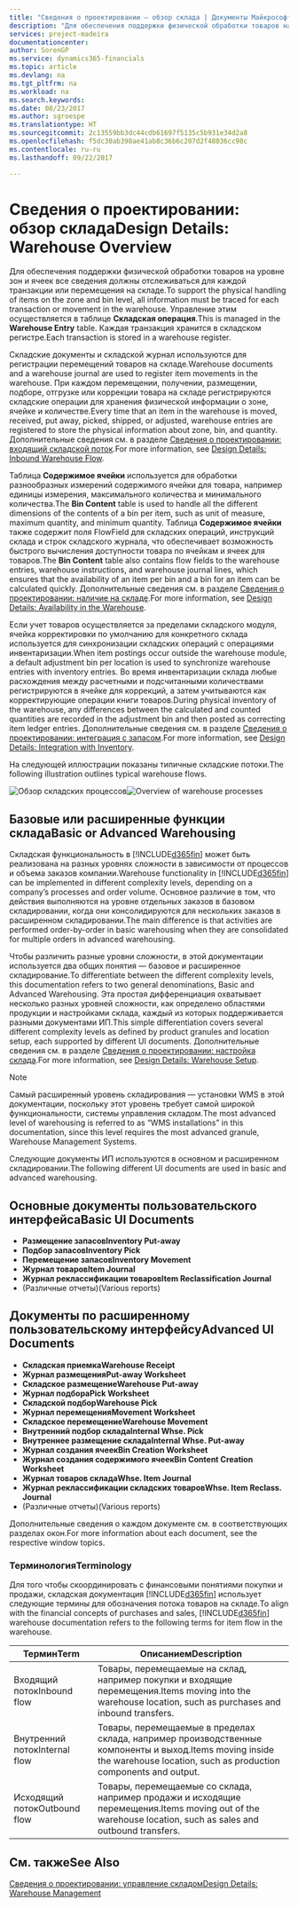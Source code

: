 ```yaml
---
title: "Сведения о проектировании — обзор склада | Документы Майкрософт"
description: "Для обеспечения поддержки физической обработки товаров на уровне зон и ячеек все сведения должны отслеживаться для каждой транзакции или перемещения на складе. Управление этим осуществляется в таблице **Складская операция**. Каждая транзакция хранится в складском регистре."
services: project-madeira
documentationcenter: 
author: SorenGP
ms.service: dynamics365-financials
ms.topic: article
ms.devlang: na
ms.tgt_pltfrm: na
ms.workload: na
ms.search.keywords: 
ms.date: 08/23/2017
ms.author: sgroespe
ms.translationtype: HT
ms.sourcegitcommit: 2c13559bb3dc44cdb61697f5135c5b931e34d2a8
ms.openlocfilehash: f5dc30ab398ae41ab8c36b6c207d2f48036cc98c
ms.contentlocale: ru-ru
ms.lasthandoff: 09/22/2017

---
```

# <a name="design-details-warehouse-overview"></a><span data-ttu-id="bbf7f-105">Сведения о проектировании: обзор склада</span><span class="sxs-lookup"><span data-stu-id="bbf7f-105">Design Details: Warehouse Overview</span></span>
<span data-ttu-id="bbf7f-106">Для обеспечения поддержки физической обработки товаров на уровне зон и ячеек все сведения должны отслеживаться для каждой транзакции или перемещения на складе.</span><span class="sxs-lookup"><span data-stu-id="bbf7f-106">To support the physical handling of items on the zone and bin level, all information must be traced for each transaction or movement in the warehouse.</span></span> <span data-ttu-id="bbf7f-107">Управление этим осуществляется в таблице **Складская операция**.</span><span class="sxs-lookup"><span data-stu-id="bbf7f-107">This is managed in the **Warehouse Entry** table.</span></span> <span data-ttu-id="bbf7f-108">Каждая транзакция хранится в складском регистре.</span><span class="sxs-lookup"><span data-stu-id="bbf7f-108">Each transaction is stored in a warehouse register.</span></span>  

<span data-ttu-id="bbf7f-109">Складские документы и складской журнал используются для регистрации перемещений товаров на складе.</span><span class="sxs-lookup"><span data-stu-id="bbf7f-109">Warehouse documents and a warehouse journal are used to register item movements in the warehouse.</span></span> <span data-ttu-id="bbf7f-110">При каждом перемещении, получении, размещении, подборе, отгрузке или коррекции товара на складе регистрируются складские операции для хранения физической информации о зоне, ячейке и количестве.</span><span class="sxs-lookup"><span data-stu-id="bbf7f-110">Every time that an item in the warehouse is moved, received, put away, picked, shipped, or adjusted, warehouse entries are registered to store the physical information about zone, bin, and quantity.</span></span> <span data-ttu-id="bbf7f-111">Дополнительные сведения см. в разделе [Сведения о проектировании: входящий складской поток](design-details-outbound-warehouse-flow.md).</span><span class="sxs-lookup"><span data-stu-id="bbf7f-111">For more information, see [Design Details: Inbound Warehouse Flow](design-details-outbound-warehouse-flow.md).</span></span>  

<span data-ttu-id="bbf7f-112">Таблица **Содержимое ячейки** используется для обработки разнообразных измерений содержимого ячейки для товара, например единицы измерения, максимального количества и минимального количества.</span><span class="sxs-lookup"><span data-stu-id="bbf7f-112">The **Bin Content** table is used to handle all the different dimensions of the contents of a bin per item, such as unit of measure, maximum quantity, and minimum quantity.</span></span> <span data-ttu-id="bbf7f-113">Таблица **Содержимое ячейки** также содержит поля FlowField для складских операций, инструкций склада и строк складского журнала, что обеспечивает возможность быстрого вычисления доступности товара по ячейкам и ячеек для товаров.</span><span class="sxs-lookup"><span data-stu-id="bbf7f-113">The **Bin Content** table also contains flow fields to the warehouse entries, warehouse instructions, and warehouse journal lines, which ensures that the availability of an item per bin and a bin for an item can be calculated quickly.</span></span> <span data-ttu-id="bbf7f-114">Дополнительные сведения см. в разделе [Сведения о проектировании: наличие на складе](design-details-availability-in-the-warehouse.md).</span><span class="sxs-lookup"><span data-stu-id="bbf7f-114">For more information, see [Design Details: Availability in the Warehouse](design-details-availability-in-the-warehouse.md).</span></span>  

<span data-ttu-id="bbf7f-115">Если учет товаров осуществляется за пределами складского модуля, ячейка корректировки по умолчанию для конкретного склада используется для синхронизации складских операций с операциями инвентаризации.</span><span class="sxs-lookup"><span data-stu-id="bbf7f-115">When item postings occur outside the warehouse module, a default adjustment bin per location is used to synchronize warehouse entries with inventory entries.</span></span> <span data-ttu-id="bbf7f-116">Во время инвентаризации склада любые расхождения между расчетными и подсчитанными количествами регистрируются в ячейке для коррекций, а затем учитываются как корректирующие операции книги товаров.</span><span class="sxs-lookup"><span data-stu-id="bbf7f-116">During physical inventory of the warehouse, any differences between the calculated and counted quantities are recorded in the adjustment bin and then posted as correcting item ledger entries.</span></span> <span data-ttu-id="bbf7f-117">Дополнительные сведения см. в разделе [Сведения о проектировании: интеграция с запасом](design-details-integration-with-inventory.md).</span><span class="sxs-lookup"><span data-stu-id="bbf7f-117">For more information, see [Design Details: Integration with Inventory](design-details-integration-with-inventory.md).</span></span>  

<span data-ttu-id="bbf7f-118">На следующей иллюстрации показаны типичные складские потоки.</span><span class="sxs-lookup"><span data-stu-id="bbf7f-118">The following illustration outlines typical warehouse flows.</span></span>  

<span data-ttu-id="bbf7f-119">![Обзор складских процессов](media/design_details_warehouse_management_overview.png "design_details_warehouse_management_overview")</span><span class="sxs-lookup"><span data-stu-id="bbf7f-119">![Overview of warehouse processes](media/design_details_warehouse_management_overview.png "design_details_warehouse_management_overview")</span></span>  

## <a name="basic-or-advanced-warehousing"></a><span data-ttu-id="bbf7f-120">Базовые или расширенные функции склада</span><span class="sxs-lookup"><span data-stu-id="bbf7f-120">Basic or Advanced Warehousing</span></span>  
<span data-ttu-id="bbf7f-121">Складская функциональность в [!INCLUDE[d365fin](includes/d365fin_md.md)] может быть реализована на разных уровнях сложности в зависимости от процессов и объема заказов компании.</span><span class="sxs-lookup"><span data-stu-id="bbf7f-121">Warehouse functionality in [!INCLUDE[d365fin](includes/d365fin_md.md)] can be implemented in different complexity levels, depending on a company’s processes and order volume.</span></span> <span data-ttu-id="bbf7f-122">Основное различие в том, что действия выполняются на уровне отдельных заказов в базовом складировании, когда они консолидируются для нескольких заказов в расширенном складировании.</span><span class="sxs-lookup"><span data-stu-id="bbf7f-122">The main difference is that activities are performed order-by-order in basic warehousing when they are consolidated for multiple orders in advanced warehousing.</span></span>  

 <span data-ttu-id="bbf7f-123">Чтобы различить разные уровни сложности, в этой документации используется два общих понятия — базовое и расширенное складирование.</span><span class="sxs-lookup"><span data-stu-id="bbf7f-123">To differentiate between the different complexity levels, this documentation refers to two general denominations, Basic and Advanced Warehousing.</span></span> <span data-ttu-id="bbf7f-124">Эта простая дифференциация охватывает несколько разных уровней сложности, как определено областями продукции и настройками склада, каждый из которых поддерживается разными документами ИП.</span><span class="sxs-lookup"><span data-stu-id="bbf7f-124">This simple differentiation covers several different complexity levels as defined by product granules and location setup, each supported by different UI documents.</span></span> <span data-ttu-id="bbf7f-125">Дополнительные сведения см. в разделе [Сведения о проектировании: настройка склада](design-details-warehouse-setup.md).</span><span class="sxs-lookup"><span data-stu-id="bbf7f-125">For more information, see [Design Details: Warehouse Setup](design-details-warehouse-setup.md).</span></span>  

> [!NOTE]  
>  <span data-ttu-id="bbf7f-126">Самый расширенный уровень складирования — установки WMS в этой документации, поскольку этот уровень требует самой широкой функциональности, системы управления складом.</span><span class="sxs-lookup"><span data-stu-id="bbf7f-126">The most advanced level of warehousing is referred to as “WMS installations” in this documentation, since this level requires the most advanced granule, Warehouse Management Systems.</span></span>  

 <span data-ttu-id="bbf7f-127">Следующие документы ИП используются в основном и расширенном складировании.</span><span class="sxs-lookup"><span data-stu-id="bbf7f-127">The following different UI documents are used in basic and advanced warehousing.</span></span>  

## <a name="basic-ui-documents"></a><span data-ttu-id="bbf7f-128">Основные документы пользовательского интерфейса</span><span class="sxs-lookup"><span data-stu-id="bbf7f-128">Basic UI Documents</span></span>  

-   <span data-ttu-id="bbf7f-129">**Размещение запасов**</span><span class="sxs-lookup"><span data-stu-id="bbf7f-129">**Inventory Put-away**</span></span>  
-   <span data-ttu-id="bbf7f-130">**Подбор запасов**</span><span class="sxs-lookup"><span data-stu-id="bbf7f-130">**Inventory Pick**</span></span>  
-   <span data-ttu-id="bbf7f-131">**Перемещение запасов**</span><span class="sxs-lookup"><span data-stu-id="bbf7f-131">**Inventory Movement**</span></span>  
-   <span data-ttu-id="bbf7f-132">**Журнал товаров**</span><span class="sxs-lookup"><span data-stu-id="bbf7f-132">**Item Journal**</span></span>  
-   <span data-ttu-id="bbf7f-133">**Журнал реклассификации товаров**</span><span class="sxs-lookup"><span data-stu-id="bbf7f-133">**Item Reclassification Journal**</span></span>  
-   <span data-ttu-id="bbf7f-134">(Различные отчеты)</span><span class="sxs-lookup"><span data-stu-id="bbf7f-134">(Various reports)</span></span>  

## <a name="advanced-ui-documents"></a><span data-ttu-id="bbf7f-135">Документы по расширенному пользовательскому интерфейсу</span><span class="sxs-lookup"><span data-stu-id="bbf7f-135">Advanced UI Documents</span></span>  

-   <span data-ttu-id="bbf7f-136">**Складская приемка**</span><span class="sxs-lookup"><span data-stu-id="bbf7f-136">**Warehouse Receipt**</span></span>  
-   <span data-ttu-id="bbf7f-137">**Журнал размещения**</span><span class="sxs-lookup"><span data-stu-id="bbf7f-137">**Put-away Worksheet**</span></span>  
-   <span data-ttu-id="bbf7f-138">**Складское размещение**</span><span class="sxs-lookup"><span data-stu-id="bbf7f-138">**Warehouse Put-away**</span></span>  
-   <span data-ttu-id="bbf7f-139">**Журнал подбора**</span><span class="sxs-lookup"><span data-stu-id="bbf7f-139">**Pick Worksheet**</span></span>  
-   <span data-ttu-id="bbf7f-140">**Складской подбор**</span><span class="sxs-lookup"><span data-stu-id="bbf7f-140">**Warehouse Pick**</span></span>  
-   <span data-ttu-id="bbf7f-141">**Журнал перемещения**</span><span class="sxs-lookup"><span data-stu-id="bbf7f-141">**Movement Worksheet**</span></span>  
-   <span data-ttu-id="bbf7f-142">**Складское перемещение**</span><span class="sxs-lookup"><span data-stu-id="bbf7f-142">**Warehouse Movement**</span></span>  
-   <span data-ttu-id="bbf7f-143">**Внутренний подбор склада**</span><span class="sxs-lookup"><span data-stu-id="bbf7f-143">**Internal Whse. Pick**</span></span>  
-   <span data-ttu-id="bbf7f-144">**Внутреннее размещение склада**</span><span class="sxs-lookup"><span data-stu-id="bbf7f-144">**Internal Whse. Put-away**</span></span>  
-   <span data-ttu-id="bbf7f-145">**Журнал создания ячеек**</span><span class="sxs-lookup"><span data-stu-id="bbf7f-145">**Bin Creation Worksheet**</span></span>  
-   <span data-ttu-id="bbf7f-146">**Журнал создания содержимого ячеек**</span><span class="sxs-lookup"><span data-stu-id="bbf7f-146">**Bin Content Creation Worksheet**</span></span>  
-   <span data-ttu-id="bbf7f-147">**Журнал товаров склада**</span><span class="sxs-lookup"><span data-stu-id="bbf7f-147">**Whse. Item Journal**</span></span>  
-   <span data-ttu-id="bbf7f-148">**Журнал реклассификации складских товаров**</span><span class="sxs-lookup"><span data-stu-id="bbf7f-148">**Whse. Item Reclass. Journal**</span></span>  
-   <span data-ttu-id="bbf7f-149">(Различные отчеты)</span><span class="sxs-lookup"><span data-stu-id="bbf7f-149">(Various reports)</span></span>  

<span data-ttu-id="bbf7f-150">Дополнительные сведения о каждом документе см. в соответствующих разделах окон.</span><span class="sxs-lookup"><span data-stu-id="bbf7f-150">For more information about each document, see the respective window topics.</span></span>  

### <a name="terminology"></a><span data-ttu-id="bbf7f-151">Терминология</span><span class="sxs-lookup"><span data-stu-id="bbf7f-151">Terminology</span></span>  
<span data-ttu-id="bbf7f-152">Для того чтобы скоординировать с финансовыми понятиями покупки и продажи, складская документация [!INCLUDE[d365fin](includes/d365fin_md.md)] использует следующие термины для обозначения потока товаров на складе.</span><span class="sxs-lookup"><span data-stu-id="bbf7f-152">To align with the financial concepts of purchases and sales, [!INCLUDE[d365fin](includes/d365fin_md.md)] warehouse documentation refers to the following terms for item flow in the warehouse.</span></span>  

|<span data-ttu-id="bbf7f-153">Термин</span><span class="sxs-lookup"><span data-stu-id="bbf7f-153">Term</span></span>|<span data-ttu-id="bbf7f-154">Описанием</span><span class="sxs-lookup"><span data-stu-id="bbf7f-154">Description</span></span>|  
|----------|---------------------------------------|  
|<span data-ttu-id="bbf7f-155">Входящий поток</span><span class="sxs-lookup"><span data-stu-id="bbf7f-155">Inbound flow</span></span>|<span data-ttu-id="bbf7f-156">Товары, перемещаемые на склад, например покупки и входящие перемещения.</span><span class="sxs-lookup"><span data-stu-id="bbf7f-156">Items moving into the warehouse location, such as purchases and inbound transfers.</span></span>|  
|<span data-ttu-id="bbf7f-157">Внутренний поток</span><span class="sxs-lookup"><span data-stu-id="bbf7f-157">Internal flow</span></span>|<span data-ttu-id="bbf7f-158">Товары, перемещаемые в пределах склада, например производственные компоненты и выход.</span><span class="sxs-lookup"><span data-stu-id="bbf7f-158">Items moving inside the warehouse location, such as production components and output.</span></span>|  
|<span data-ttu-id="bbf7f-159">Исходящий поток</span><span class="sxs-lookup"><span data-stu-id="bbf7f-159">Outbound flow</span></span>|<span data-ttu-id="bbf7f-160">Товары, перемещаемые со склада, например продажи и исходящие перемещения.</span><span class="sxs-lookup"><span data-stu-id="bbf7f-160">Items moving out of the warehouse location, such as sales and outbound transfers.</span></span>|  

## <a name="see-also"></a><span data-ttu-id="bbf7f-161">См. также</span><span class="sxs-lookup"><span data-stu-id="bbf7f-161">See Also</span></span>  
 [<span data-ttu-id="bbf7f-162">Сведения о проектировании: управление складом</span><span class="sxs-lookup"><span data-stu-id="bbf7f-162">Design Details: Warehouse Management</span></span>](design-details-warehouse-management.md)

